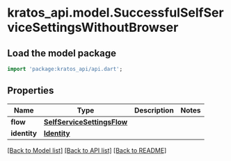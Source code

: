 # kratos_api.model.SuccessfulSelfServiceSettingsWithoutBrowser

## Load the model package
```dart
import 'package:kratos_api/api.dart';
```

## Properties
Name | Type | Description | Notes
------------ | ------------- | ------------- | -------------
**flow** | [**SelfServiceSettingsFlow**](SelfServiceSettingsFlow.md) |  | 
**identity** | [**Identity**](Identity.md) |  | 

[[Back to Model list]](../README.md#documentation-for-models) [[Back to API list]](../README.md#documentation-for-api-endpoints) [[Back to README]](../README.md)


